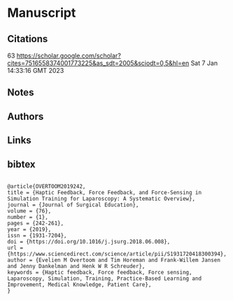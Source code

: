 # Manuscript

## Citations


63 
https://scholar.google.com/scholar?cites=7516558374001773225&as_sdt=2005&sciodt=0,5&hl=en 
Sat  7 Jan 14:33:16 GMT 2023



## Notes

## Authors 


## Links 


## bibtex 
```

@article{OVERTOOM2019242,
title = {Haptic Feedback, Force Feedback, and Force-Sensing in Simulation Training for Laparoscopy: A Systematic Overview},
journal = {Journal of Surgical Education},
volume = {76},
number = {1},
pages = {242-261},
year = {2019},
issn = {1931-7204},
doi = {https://doi.org/10.1016/j.jsurg.2018.06.008},
url = {https://www.sciencedirect.com/science/article/pii/S1931720418300394},
author = {Evelien M Overtoom and Tim Horeman and Frank-Willem Jansen and Jenny Dankelman and Henk W R Schreuder},
keywords = {Haptic feedback, Force feedback, Force sensing, Laparoscopy, Simulation, Training, Practice-Based Learning and Improvement, Medical Knowledge, Patient Care},
}

```
